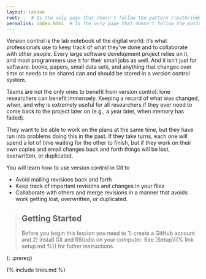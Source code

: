 ```yaml
---
layout: lesson
root: .  # Is the only page that doesn't follow the pattern /:path/index.html
permalink: index.html  # Is the only page that doesn't follow the pattern /:path/index.html
---
```


Version control is the lab notebook of the digital world: it’s what professionals use to keep track of what they’ve done and to collaborate with other people. Every large software development project relies on it, and most programmers use it for their small jobs as well. And it isn’t just for software: books, papers, small data sets, and anything that changes over time or needs to be shared can and should be stored in a version control system.

Teams are not the only ones to benefit from version control: lone researchers can benefit immensely. Keeping a record of what was changed, when, and why is extremely useful for all researchers if they ever need to come back to the project later on (e.g., a year later, when memory has faded).

They want to be able to work on the plans at the same time, but they have run into problems doing this in the past. If they take turns, each one will spend a lot of time waiting for the other to finish, but if they work on their own copies and email changes back and forth things will be lost, overwritten, or duplicated.

You will learn how to use version control in Git to
* Avoid mailing revisions back and forth
* Keep track of important revisions and changes in your files
* Collaborate with others and merge revisions in a manner that avoids work getting lost, overwritten, or duplicated.

> ## Getting Started
>
> Before you begin this lession you need to 1) create a GitHub account and 
> 2) install Git and RStudio on your computer. See [Setup]({% link setup.md %}) for futher instructions.

{: .prereq}


{% include links.md %}

